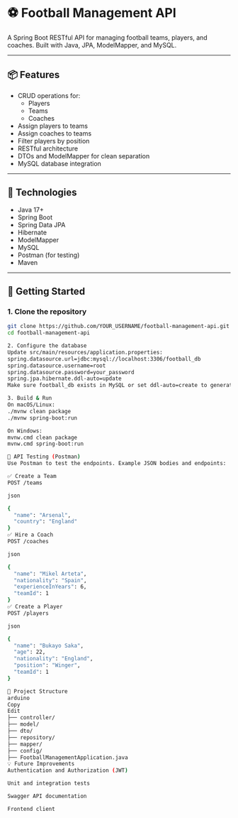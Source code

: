# ⚽ Football Management API

A Spring Boot RESTful API for managing football teams, players, and coaches. Built with Java, JPA, ModelMapper, and MySQL.

---

## 📦 Features

- CRUD operations for:
  - Players
  - Teams
  - Coaches
- Assign players to teams
- Assign coaches to teams
- Filter players by position
- RESTful architecture
- DTOs and ModelMapper for clean separation
- MySQL database integration

---

## 🚀 Technologies

- Java 17+
- Spring Boot
- Spring Data JPA
- Hibernate
- ModelMapper
- MySQL
- Postman (for testing)
- Maven

---

## 🔧 Getting Started

### 1. Clone the repository

```bash
git clone https://github.com/YOUR_USERNAME/football-management-api.git
cd football-management-api

2. Configure the database
Update src/main/resources/application.properties:
spring.datasource.url=jdbc:mysql://localhost:3306/football_db
spring.datasource.username=root
spring.datasource.password=your_password
spring.jpa.hibernate.ddl-auto=update
Make sure football_db exists in MySQL or set ddl-auto=create to generate it automatically.

3. Build & Run
On macOS/Linux:
./mvnw clean package
./mvnw spring-boot:run

On Windows:
mvnw.cmd clean package
mvnw.cmd spring-boot:run

🧪 API Testing (Postman)
Use Postman to test the endpoints. Example JSON bodies and endpoints:

✅ Create a Team
POST /teams

json

{
  "name": "Arsenal",
  "country": "England"
}
✅ Hire a Coach
POST /coaches

json

{
  "name": "Mikel Arteta",
  "nationality": "Spain",
  "experienceInYears": 6,
  "teamId": 1
}
✅ Create a Player
POST /players

json

{
  "name": "Bukayo Saka",
  "age": 22,
  "nationality": "England",
  "position": "Winger",
  "teamId": 1
}

📁 Project Structure
arduino
Copy
Edit
├── controller/
├── model/
├── dto/
├── repository/
├── mapper/
├── config/
├── FootballManagementApplication.java
💡 Future Improvements
Authentication and Authorization (JWT)

Unit and integration tests

Swagger API documentation

Frontend client
